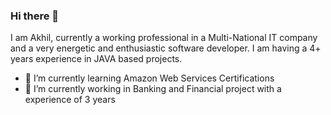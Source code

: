 ### Hi there 👋

<!--
**akhilgandhi/akhilgandhi** is a ✨ _special_ ✨ repository because its `README.md` (this file) appears on your GitHub profile.

- 🔭 I’m currently working on ...
- 🌱 I’m currently learning ...
- 👯 I’m looking to collaborate on ...
- 🤔 I’m looking for help with ...
- 💬 Ask me about ...
- 📫 How to reach me: ...
- 😄 Pronouns: ...
- ⚡ Fun fact: ...
-->

I am Akhil, currently a working professional in a Multi-National IT company and a very energetic and enthusiastic software developer. I am having a 4+ years experience in JAVA based projects.

- 🌱 I’m currently learning Amazon Web Services Certifications
- 🔭 I’m currently working in Banking and Financial project with a experience of 3 years
